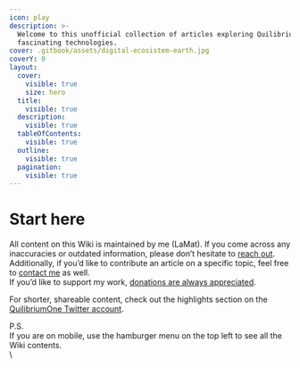 ```yaml
---
icon: play
description: >-
  Welcome to this unofficial collection of articles exploring Quilibrium and its
  fascinating technologies.
cover: .gitbook/assets/digital-ecosistem-earth.jpg
coverY: 0
layout:
  cover:
    visible: true
    size: hero
  title:
    visible: true
  description:
    visible: true
  tableOfContents:
    visible: true
  outline:
    visible: true
  pagination:
    visible: true
---
```


# Start here

All content on this Wiki is maintained by me (LaMat). If you come across any inaccuracies or outdated information, please don’t hesitate to [reach out](contact-me.md). Additionally, if you’d like to contribute an article on a specific topic, feel free to [contact me](contact-me.md) as well. \
If you’d like to support my work, [donations are always appreciated](want-to-say-thank-you.md).

For shorter, shareable content, check out the highlights section on the [QuilibriumOne Twitter account](https://x.com/QuilibriumOne/highlights).

P.S.\
If you are on mobile, use the hamburger menu on the top left to see all the Wiki contents.\
\
